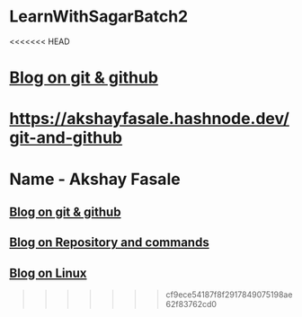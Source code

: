 # LearnWithSagarBatch2

<<<<<<< HEAD
# [Blog on git & github](https://akshayfasale.hashnode.dev/git-and-github)
https://akshayfasale.hashnode.dev/git-and-github
=======
# Name - Akshay Fasale

## [Blog on git & github](https://akshayfasale.hashnode.dev/git-and-github)

## [Blog on Repository and commands](https://akshayfasale.hashnode.dev/all-about-git-repositories-commands)

## [Blog on Linux](https://akshayfasale.hashnode.dev/introduction-to-linux)
>>>>>>> cf9ece54187f8f2917849075198ae62f83762cd0
